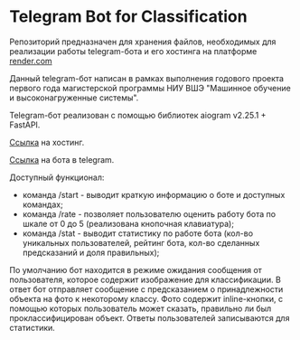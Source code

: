# Telegram Bot for Classification

Репозиторий предназначен для хранения файлов, необходимых для реализации работы telegram-бота и
его хостинга на платформе [render.com](https://render.com)

Данный telegram-бот написан в рамках выполнения годового проекта первого года магистерской программы
НИУ ВШЭ "Машинное обучение и высоконагруженные системы".

Telegram-бот реализован с помощью библиотек aiogram v2.25.1 + FastAPI.

[Ссылка](https://test-tgbot-service.onrender.com/) на хостинг. 

[Ссылка](https://web.telegram.org/a/#6944300570) на бота в telegram.

Доступный функционал:
- команда /start - выводит краткую информацию о боте и доступных командах;
- команда /rate - позволяет пользователю оценить работу бота по шкале от 0 до 5 (реализована кнопочная клавиатура);
- команда /stat - выводит статистику по работе бота (кол-во уникальных пользователей, рейтинг бота, кол-во сделанных предсказаний и доля правильных);

По умолчанию бот находится в режиме ожидания сообщения от пользователя, которое содержит изображение для классификации.
В ответ бот отправляет сообщение с предсказанием о принадлежности объекта на фото к некоторому классу.
Фото содержит inline-кнопки, с помощью которых пользователь может сказать, правильно ли был проклассифицирован объект.
Ответы пользователей записываются для статистики.
